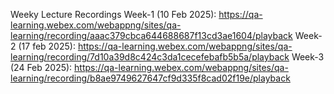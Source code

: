 Weeky Lecture Recordings
Week-1 (10 Feb 2025): https://qa-learning.webex.com/webappng/sites/qa-learning/recording/aaac379cbca644688687f13cd3ae1604/playback
Week-2 (17 feb 2025): https://qa-learning.webex.com/webappng/sites/qa-learning/recording/7d10a39d8c424c3da1cecefebafb5b5a/playback
Week-3 (24 Feb 2025): https://qa-learning.webex.com/webappng/sites/qa-learning/recording/b8ae9749627647cf9d335f8cad02f19e/playback
